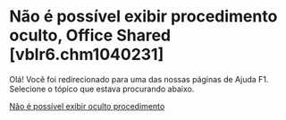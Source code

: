 
# Não é possível exibir procedimento oculto, Office Shared [vblr6.chm1040231]

Olá! Você foi redirecionado para uma das nossas páginas de Ajuda F1. Selecione o tópico que estava procurando abaixo.

[Não é possível exibir oculto procedimento](http://msdn.microsoft.com/library/be6f41ba-62f8-329f-024e-c578ff38f2dd%28Office.15%29.aspx)
